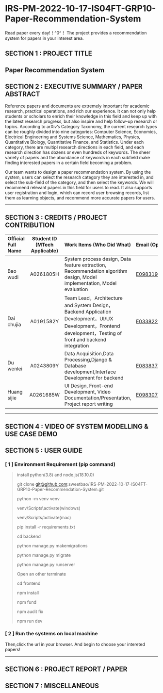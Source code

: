 # IRS-PM-2022-10-17-IS04FT-GRP10-Paper-Recommendation-System
Read paper every day!！^0^！ The project provides a recommendation system for papers in your interest area.
## SECTION 1 : PROJECT TITLE
## Paper Recommendation System

## SECTION 2 : EXECUTIVE SUMMARY / PAPER ABSTRACT
Reference papers and documents are extremely important for academic research, practical operations, and rich our experience. It can not only help students or scholars to enrich their knowledge in this field and keep up with the latest research progress, but also inspire and help follow-up research or topics. According to arXiv’s Category Taxonomy, the current research types can be roughly divided into nine categories: Computer Science, Economics, Electrical Engineering and Systems Science, Mathematics, Physics, Quantitative Biology, Quantitative Finance, and Statistics. Under each category, there are multipl research directions in each field, and each research direction has dozens or even hundreds of keywords. The sheer variety of papers and the abundance of keywords in each subfield make finding interested papers in a certain field becoming a problem.

Our team wants to design a paper recommendation system. By using the system, users can select the research category they are interested in, and select the sub-field of the category, and then select the keywords. We will recommend relevant papers in this field for users to read. It also supports user registration and login, which can record user browsing records, list them as learning objects, and recommend more accurate papers for users.

---

## SECTION 3 : CREDITS / PROJECT CONTRIBUTION
| Official Full Name  | Student ID (MTech Applicable)  | Work Items (Who Did What) | Email (Optional) |
| :--------------- |:---------------:| :-----| :-----|
| Bao wudi | A0261805H | System process design, Data feature extraction, Recommendation algorithm design, Model implementation, Model evaluation|E0983199@u.nus.edu  |
| Dai chujia | A0191582Y | Team Lead，Architecture and System Design，Backend Application Development，UI/UX Development，Frontend development，Testing of front and backend integration| E0338226@u.nus.edu |
| Du wenlei | A0243809Y | Data Acquisition,Data Processing,Django & Database development,Interface Development for backend |E0838377@u.nus.edu  |
| Huang sijie | A0261685W | UI Design, Front-end Development, Video Documentation/Presentation, Project report writing| E0983079@u.nus.edu |

---

## SECTION 4 : VIDEO OF SYSTEM MODELLING & USE CASE DEMO


## SECTION 5 : USER GUIDE
### [ 1 ] Environment Requirement (pip command)
> install python(3.8) and node.js(18.10.0)
>
> git clone git@github.com:sweetbao/IRS-PM-2022-10-17-IS04FT-GRP10-Paper-Recommendation-System.git
>
> python -m venv venv
>
> venv\Scripts\activate(windows)
>
>  venv/Scripts/activate(mac)
>
> pip install -r requirements.txt
>
> cd backend
>
> python manage.py makemigrations
>
> python manage.py migrate
>
> python manage.py runserver
>
> Open an other terminate
>
> cd frontend
>
> npm install
>
> npm fund
>
> npm audit fix
>
> npm run dev

### [ 2 ] Run the systems on local machine
Then,click the url in your browser. And begin to choose your intereted papers!

---
## SECTION 6 : PROJECT REPORT / PAPER
## SECTION 7 : MISCELLANEOUS
